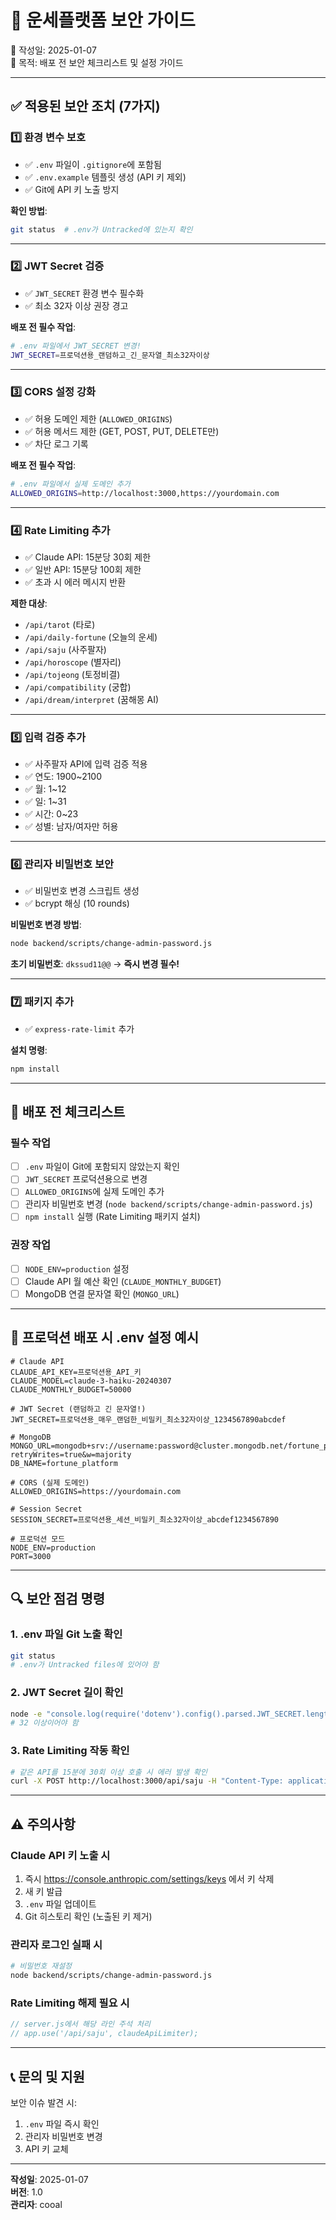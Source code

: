 # 🔐 운세플랫폼 보안 가이드

📅 작성일: 2025-01-07  
🎯 목적: 배포 전 보안 체크리스트 및 설정 가이드

---

## ✅ **적용된 보안 조치 (7가지)**

### 1️⃣ **환경 변수 보호**
- ✅ `.env` 파일이 `.gitignore`에 포함됨
- ✅ `.env.example` 템플릿 생성 (API 키 제외)
- ✅ Git에 API 키 노출 방지

**확인 방법**:
```bash
git status  # .env가 Untracked에 있는지 확인
```

---

### 2️⃣ **JWT Secret 검증**
- ✅ `JWT_SECRET` 환경 변수 필수화
- ✅ 최소 32자 이상 권장 경고

**배포 전 필수 작업**:
```bash
# .env 파일에서 JWT_SECRET 변경!
JWT_SECRET=프로덕션용_랜덤하고_긴_문자열_최소32자이상
```

---

### 3️⃣ **CORS 설정 강화**
- ✅ 허용 도메인 제한 (`ALLOWED_ORIGINS`)
- ✅ 허용 메서드 제한 (GET, POST, PUT, DELETE만)
- ✅ 차단 로그 기록

**배포 전 필수 작업**:
```bash
# .env 파일에서 실제 도메인 추가
ALLOWED_ORIGINS=http://localhost:3000,https://yourdomain.com
```

---

### 4️⃣ **Rate Limiting 추가**
- ✅ Claude API: 15분당 30회 제한
- ✅ 일반 API: 15분당 100회 제한
- ✅ 초과 시 에러 메시지 반환

**제한 대상**:
- `/api/tarot` (타로)
- `/api/daily-fortune` (오늘의 운세)
- `/api/saju` (사주팔자)
- `/api/horoscope` (별자리)
- `/api/tojeong` (토정비결)
- `/api/compatibility` (궁합)
- `/api/dream/interpret` (꿈해몽 AI)

---

### 5️⃣ **입력 검증 추가**
- ✅ 사주팔자 API에 입력 검증 적용
- ✅ 연도: 1900~2100
- ✅ 월: 1~12
- ✅ 일: 1~31
- ✅ 시간: 0~23
- ✅ 성별: 남자/여자만 허용

---

### 6️⃣ **관리자 비밀번호 보안**
- ✅ 비밀번호 변경 스크립트 생성
- ✅ bcrypt 해싱 (10 rounds)

**비밀번호 변경 방법**:
```bash
node backend/scripts/change-admin-password.js
```

**초기 비밀번호**: `dkssud11@@` → **즉시 변경 필수!**

---

### 7️⃣ **패키지 추가**
- ✅ `express-rate-limit` 추가

**설치 명령**:
```bash
npm install
```

---

## 🚀 **배포 전 체크리스트**

### 필수 작업
- [ ] `.env` 파일이 Git에 포함되지 않았는지 확인
- [ ] `JWT_SECRET` 프로덕션용으로 변경
- [ ] `ALLOWED_ORIGINS`에 실제 도메인 추가
- [ ] 관리자 비밀번호 변경 (`node backend/scripts/change-admin-password.js`)
- [ ] `npm install` 실행 (Rate Limiting 패키지 설치)

### 권장 작업
- [ ] `NODE_ENV=production` 설정
- [ ] Claude API 월 예산 확인 (`CLAUDE_MONTHLY_BUDGET`)
- [ ] MongoDB 연결 문자열 확인 (`MONGO_URL`)

---

## 📌 **프로덕션 배포 시 .env 설정 예시**

```env
# Claude API
CLAUDE_API_KEY=프로덕션용_API_키
CLAUDE_MODEL=claude-3-haiku-20240307
CLAUDE_MONTHLY_BUDGET=50000

# JWT Secret (랜덤하고 긴 문자열!)
JWT_SECRET=프로덕션용_매우_랜덤한_비밀키_최소32자이상_1234567890abcdef

# MongoDB
MONGO_URL=mongodb+srv://username:password@cluster.mongodb.net/fortune_platform?retryWrites=true&w=majority
DB_NAME=fortune_platform

# CORS (실제 도메인)
ALLOWED_ORIGINS=https://yourdomain.com

# Session Secret
SESSION_SECRET=프로덕션용_세션_비밀키_최소32자이상_abcdef1234567890

# 프로덕션 모드
NODE_ENV=production
PORT=3000
```

---

## 🔍 **보안 점검 명령**

### 1. .env 파일 Git 노출 확인
```bash
git status
# .env가 Untracked files에 있어야 함
```

### 2. JWT Secret 길이 확인
```bash
node -e "console.log(require('dotenv').config().parsed.JWT_SECRET.length)"
# 32 이상이어야 함
```

### 3. Rate Limiting 작동 확인
```bash
# 같은 API를 15분에 30회 이상 호출 시 에러 발생 확인
curl -X POST http://localhost:3000/api/saju -H "Content-Type: application/json" -d '{...}'
```

---

## ⚠️ **주의사항**

### Claude API 키 노출 시
1. 즉시 https://console.anthropic.com/settings/keys 에서 키 삭제
2. 새 키 발급
3. `.env` 파일 업데이트
4. Git 히스토리 확인 (노출된 키 제거)

### 관리자 로그인 실패 시
```bash
# 비밀번호 재설정
node backend/scripts/change-admin-password.js
```

### Rate Limiting 해제 필요 시
```javascript
// server.js에서 해당 라인 주석 처리
// app.use('/api/saju', claudeApiLimiter);
```

---

## 📞 **문의 및 지원**

보안 이슈 발견 시:
1. `.env` 파일 즉시 확인
2. 관리자 비밀번호 변경
3. API 키 교체

---

**작성일**: 2025-01-07  
**버전**: 1.0  
**관리자**: cooal
